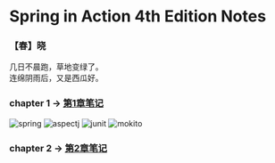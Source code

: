 # Spring in Action 4th Edition Notes

### 【春】晓
几日不晨跑，草地变绿了。
</br>
连绵阴雨后，又是西瓜好。

### chapter 1 -> [第1章笔记](https://github.com/helloshen/spring-in-action-4th-edition-demo/blob/master/ch01/readme.md)
![spring](https://img.shields.io/badge/spring--context-5.1.6-brightgreen.svg) ![aspectj](https://img.shields.io/badge/aspectjweaver-1.9.3-brightgreen.svg) ![junit](https://img.shields.io/badge/junit-4.12-brightgreen.svg) ![mokito](https://img.shields.io/badge/mokito--core-2.23.4-brightgreen.svg)

### chapter 2 -> [第2章笔记](https://github.com/helloshen/spring-in-action-4th-edition-demo/blob/master/ch02/readme.md)
